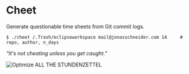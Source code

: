 # Cheet

Generate questionable time sheets from Git commit logs.

    $ ./cheet /.Trash/eclipseworkspace mail@jonasschneider.com 14     # repo, author, n_days

*“It's not cheating unless you get caught.”*

![Optimize ALL THE STUNDENZETTEL](http://cdn.meme.am/instances/500x/15106302.jpg)

